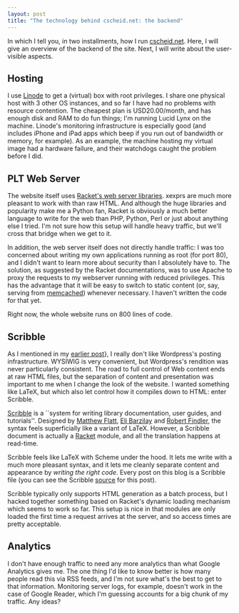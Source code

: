 ```yaml
---
layout: post
title: "The technology behind cscheid.net: the backend"
---
```


In which I tell you, in two installments, how I
run [cscheid.net]("http://cscheid.net"). Here, I will give an
overview of the backend of the site. Next, I will write about the
user-visible aspects.

## Hosting

I use [Linode]("http://linode.com") to get a (virtual) box with
root privileges. I share one physical host with 3 other OS instances,
and so far I have had no problems with resource contention.  The
cheapest plan is USD20.00/month, and has enough disk and RAM to do fun
things; I'm running Lucid Lynx on the machine. Linode's monitoring
infrastructure is especially good (and includes iPhone and iPad apps
which beep if you run out of bandwidth or memory, for example). As an
example, the machine hosting my virtual image had a hardware failure,
and their watchdogs caught the problem before I did.

## PLT Web Server

The website itself uses [Racket's web server
libraries]("http://docs.racket-lang.org/web-server/"). xexprs are much
more pleasant to work with than raw HTML.  And although the huge
libraries and popularity make me a Python fan, Racket is obviously a
much better language to write for the web than PHP, Python, Perl or
just about anything else I tried. I'm not sure how this setup will
handle heavy traffic, but we'll cross that bridge when we get to it.

In addition, the web server itself does not directly handle traffic: I
was too concerned about writing my own applications running as root
(for port 80), and I didn't want to learn more about security than I
absolutely have to. The solution, as suggested by the Racket
documentations, was to use Apache to proxy the requests to my
webserver running with reduced privileges. This has the advantage that
it will be easy to switch to static content (or, say, serving from
[memcached](http://memcached.org)) whenever necessary. I
haven't written the code for that yet.

Right now, the whole website runs on 800 lines of code.

## Scribble

As I mentioned in
my [earlier
post](/blog/welcome_to_the_new_visualization__etc__)}, I really don't like Wordpress's posting infrastructure. WYSIWIG
is very convenient, but Wordpress's rendition was never particularly
consistent. The road to full control of Web content ends at raw HTML
files, but the separation of content and presentation was important to
me when I change the look of the website. I wanted something like
LaTeX, but which also let control how it compiles down to HTML: enter
Scribble.

[Scribble](http://docs.racket-lang.org/scribble/) is a ``system
for writing library documentation, user guides, and
tutorials''. Designed
by [Matthew
Flatt](http://www.cs.utah.edu/~mflatt/), [Eli Barzilay](http://barzilay.org) and
[Robert Findler](http://www.eecs.northwestern.edu/~robby/), the
syntax feels superficially like a variant of LaTeX. However, a Scribble
document is actually a [Racket](http://racket-lang.org) module,
and all the translation happens at read-time.

Scribble feels like LaTeX with Scheme under the hood. It lets me write
with a much more pleasant syntax, and it lets me cleanly separate
content and appearance by *writing the right code*. Every
post on this blog is a Scribble file (you can see the
Scribble [source](/source/blog/the_technology_behind_cscheid_net__the_backend)
for this post).

Scribble typically only supports HTML generation as a batch process,
but I hacked together something based on Racket's dynamic loading
mechanism which seems to work so far. This setup is nice in that
modules are only loaded the first time a request arrives at the
server, and so access times are pretty acceptable.

## Analytics

I don't have enough traffic to need any more analytics than what
Google Analytics gives me. The one thing I'd like to know better is
how many people read this via RSS feeds, and I'm not sure what's the
best to get to that information. Monitoring server logs, for example,
doesn't work in the case of Google Reader, which I'm guessing accounts
for a big chunk of my traffic. Any ideas?
